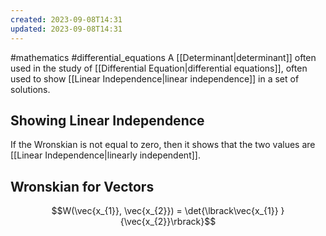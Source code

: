 ```yaml
---
created: 2023-09-08T14:31
updated: 2023-09-08T14:31
---
```

#mathematics #differential_equations 
A [[Determinant|determinant]] often used in the study of [[Differential Equation|differential equations]], often used to show [[Linear Independence|linear independence]] in a set of solutions.

## Showing Linear Independence
If the Wronskian is not equal to zero, then it shows that the two values are [[Linear Independence|linearly independent]].

## Wronskian for Vectors
$$W(\vec{x_{1}},
\vec{x_{2}}) = \det{\lbrack\vec{x_{1}}
}{\vec{x_{2}}\rbrack}$$